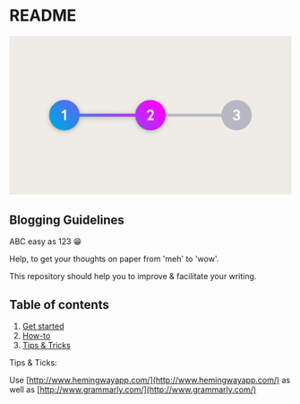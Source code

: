 # README

![blogging guidelines](https://github.com/Viertelkind/blogging-guidelines/blob/master/3-Step%20Workflow.jpg)

## Blogging Guidelines

ABC easy as 123 😁

Help, to get your thoughts on paper from 'meh' to 'wow'.

This repository should help you to improve & facilitate your writing.

## Table of contents

1. [Get started](https://github.com/niklaswinkels/blogging-guidelines/tree/e8d006f7ef260fc1651af95d53e77751e7a9ae7f/master/get-started.md)
2. [How-to](https://github.com/niklaswinkels/blogging-guidelines/tree/e8d006f7ef260fc1651af95d53e77751e7a9ae7f/master/how-to.md)
3. [Tips & Tricks](https://github.com/niklaswinkels/blogging-guidelines/tree/e8d006f7ef260fc1651af95d53e77751e7a9ae7f/master/tips-and-tricks.md)

Tips & Ticks:

Use [http://www.hemingwayapp.com/](http://www.hemingwayapp.com/) as well as [http://www.grammarly.com/](http://www.grammarly.com/)

